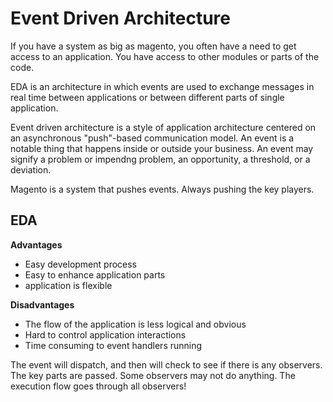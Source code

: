 Event Driven Architecture
=========================

If you have a system as big as magento, you often have a need to get access to
an application. You have access to other modules or parts of the code. 

EDA is an architecture in which events are used to exchange messages in real
time between applications or between different parts of single application.

Event driven architecture is a style of application architecture centered on an
asynchronous "push"-based communication model. An event is a notable thing that
happens inside or outside your business. An event may signify a problem or
impendng problem, an opportunity, a threshold, or a deviation.

Magento is a system that pushes events. Always pushing the key players.

EDA
---

**Advantages**

* Easy development process
* Easy to enhance application parts
* application is flexible

**Disadvantages**

* The flow of the application is less logical and obvious
* Hard to control application interactions
* Time consuming to event handlers running

The event will dispatch, and then will check to see if there is any observers.
The key parts are passed. Some observers may not do anything. The execution flow
goes through all observers!


